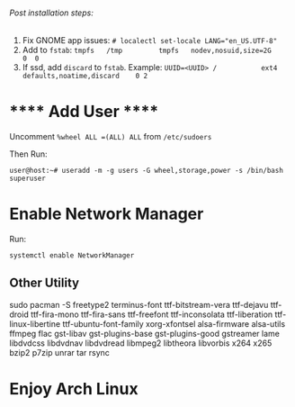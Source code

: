 
###### Post installation steps:
  1. Fix GNOME app issues: `# localectl set-locale LANG="en_US.UTF-8"`
  2. Add to `fstab`:
	   `tmpfs   /tmp         tmpfs   nodev,nosuid,size=2G          0  0`
  3. If ssd, add `discard` to `fstab`. Example:
	   `UUID=<UUID>	/         	ext4      	defaults,noatime,discard	0 2`


# **** Add User ****

Uncomment `%wheel ALL =(ALL) ALL` from `/etc/sudoers`

Then Run:

`user@host:~# useradd -m -g users -G wheel,storage,power -s /bin/bash superuser`

# Enable Network Manager

Run:

`systemctl enable NetworkManager`

## Other Utility 

sudo pacman -S freetype2 terminus-font ttf-bitstream-vera ttf-dejavu ttf-droid ttf-fira-mono ttf-fira-sans ttf-freefont ttf-inconsolata ttf-liberation ttf-linux-libertine ttf-ubuntu-font-family xorg-xfontsel alsa-firmware alsa-utils ffmpeg flac gst-libav gst-plugins-base gst-plugins-good gstreamer lame libdvdcss libdvdnav libdvdread libmpeg2 libtheora libvorbis x264 x265 bzip2 p7zip unrar tar rsync

# Enjoy Arch Linux
